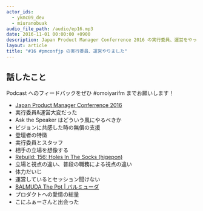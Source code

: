 ```yaml
---
actor_ids:
  - ykmc09_dev
  - miuranobuak
audio_file_path: /audio/ep16.mp3
date: 2016-11-01 00:00:00 +0900
description: Japan Product Manager Conferrence 2016 の実行委員、運営をやった振り返りなど。
layout: article
title: "#16 #pmconfjp の実行委員、運営やりました"
---
```


## 話したこと
Podcast へのフィードバックをぜひ #omoiyarifm までお願いします！

- [Japan Product Manager Conferrence 2016](http://pmconf.jp/)
- 実行委員&運営大変だった
- Ask the Speaker はどういう風にやるべきか
- ビジョンに共感した時の無償の支援
- 登壇者の特徴
- 実行委員とスタッフ
- 相手の立場を想像する
- [Rebuild: 156: Holes In The Socks (higepon)](https://rebuild.fm/156/)
- 立場と視点の違い、普段の職務による視点の違い
- 体力だいじ
- 運営しているとセッション聞けない
- [BALMUDA The Pot | バルミューダ](https://www.balmuda.com/jp/pot/)
- プロダクトへの愛情の総量
- こにふぁーさんと出会った